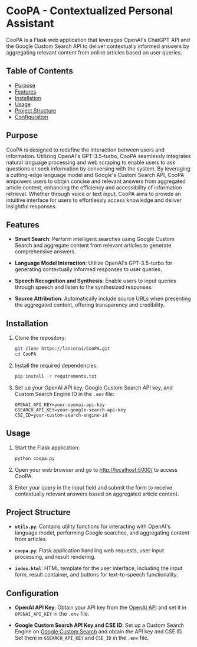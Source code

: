 # CooPA - Contextualized Personal Assistant

CooPA is a Flask web application that leverages OpenAI's ChatGPT API and the Google Custom Search API to deliver contextually informed answers by aggregating relevant content from online articles based on user queries.

## Table of Contents

- [Purpose](#purpose)
- [Features](#features)
- [Installation](#installation)
- [Usage](#usage)
- [Project Structure](#project-structure)
- [Configuration](#configuration)

## Purpose

CooPA is designed to redefine the interaction between users and information. Utilizing OpenAI's GPT-3.5-turbo, CooPA seamlessly integrates natural language processing and web scraping to enable users to ask questions or seek information by conversing with the system. By leveraging a cutting-edge language model and Google's Custom Search API, CooPA empowers users to obtain concise and relevant answers from aggregated article content, enhancing the efficiency and accessibility of information retrieval. Whether through voice or text input, CooPA aims to provide an intuitive interface for users to effortlessly access knowledge and deliver insightful responses.

## Features

- **Smart Search**: Perform intelligent searches using Google Custom Search and aggregate content from relevant articles to generate comprehensive answers.

- **Language Model Interaction**: Utilize OpenAI's GPT-3.5-turbo for generating contextually informed responses to user queries.

- **Speech Recognition and Synthesis**: Enable users to input queries through speech and listen to the synthesized responses.

- **Source Attribution**: Automatically include source URLs when presenting the aggregated content, offering transparency and credibility.

## Installation

1. Clone the repository:

    ```bash
    git clone https://lancerai/CooPA.git
    cd CooPA
    ```

2. Install the required dependencies:

    ```bash
    pip install -r requirements.txt
    ```

3. Set up your OpenAI API key, Google Custom Search API key, and Custom Search Engine ID in the `.env` file:

    ```env
    OPENAI_API_KEY=your-openai-api-key
    GSEARCH_API_KEY=your-google-search-api-key
    CSE_ID=your-custom-search-engine-id
    ```

## Usage

1. Start the Flask application:

    ```bash
    python coopa.py
    ```

2. Open your web browser and go to [http://localhost:5000/](http://localhost:5000/) to access CooPA.

3. Enter your query in the input field and submit the form to receive contextually relevant answers based on aggregated article content.

## Project Structure

- **`utils.py`**: Contains utility functions for interacting with OpenAI's language model, performing Google searches, and aggregating content from articles.

- **`coopa.py`**: Flask application handling web requests, user input processing, and result rendering.

- **`index.html`**: HTML template for the user interface, including the input form, result container, and buttons for text-to-speech functionality.

## Configuration

- **OpenAI API Key**: Obtain your API key from the [OpenAI API](https://beta.openai.com/signup/) and set it in `OPENAI_API_KEY` in the `.env` file.

- **Google Custom Search API Key and CSE ID**: Set up a Custom Search Engine on [Google Custom Search](https://programmablesearchengine.google.com/about/) and obtain the API key and CSE ID. Set them in `GSEARCH_API_KEY` and `CSE_ID` in the `.env` file.
